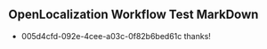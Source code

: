 ## OpenLocalization Workflow Test MarkDown
* 005d4cfd-092e-4cee-a03c-0f82b6bed61c thanks!

<!--HONumber=Jul16_HO4-->


